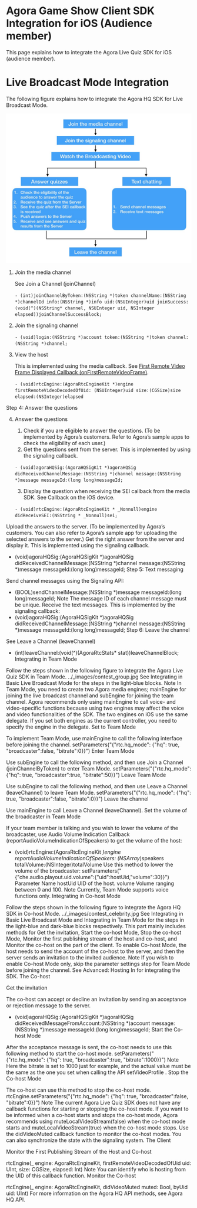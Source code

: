 # Agora Game Show Client SDK Integration for iOS (Audience member)

This page explains how to integrate the Agora Live Quiz SDK for iOS (audience member).

# Live Broadcast Mode Integration

The following figure explains how to integrate the Agora HQ SDK for Live Broadcast Mode.

![contest_simple.jpg](images/contest_simple.jpg)

1. Join the media channel

	See Join a Channel (joinChannel)
	
	`- (int)joinChannelByToken:(NSString *)token
            channelName:(NSString *)channelId
            info:(NSString *)info
            uid:(NSUInteger)uid
            joinSuccess:(void(^)(NSString* channel, NSUInteger uid, NSInteger elapsed))joinChannelSuccessBlock;`

2. Join the signaling channel

	`- (void)login:(NSString *)account token:(NSString *)token channel:(NSString *)channel;`

3. View the host

	This is implemented using the media callback. See [First Remote Video Frame Displayed Callback (onFirstRemoteVideoFrame)](https://docs.agora.io/en/2.3.1/product/Interactive%20Broadcast/API%20Reference/live_video_android#onfirstremotevideoframe-android-en).

	`- (void)rtcEngine:(AgoraRtcEngineKit *)engine firstRemoteVideoDecodedOfUid:
  (NSUInteger)uid size:(CGSize)size elapsed:(NSInteger)elapsed`

Step 4: Answer the questions

4. Answer the questions

	1. Check if you are eligible to answer the questions. (To be implemented by Agora’s customers. Refer to Agora’s sample apps to check the eligibility of each user.)
	2. Get the questions sent from the server. This is implemented by using the signaling callback.
	
	`- (void)agoraHQSig:(AgoraHQSigKit *)agoraHQSig didReceivedChannelMessage:(NSString *)channel message:(NSString *)message messageId:(long long)messageId;`

	3. Display the question when receiving the SEI callback from the media SDK. See Callback on the iOS device.

	`- (void)rtcEngine:(AgoraRtcEngineKit * _Nonnull)engine didReceiveSEI:(NSString * _Nonnull)sei;`

Upload the answers to the server. (To be implemented by Agora’s customers. You can also refer to Agora’s sample app for uploading the selected answers to the server.)
Get the right answer from the server and display it. This is implemented using the signaling callback.
- (void)agoraHQSig:(AgoraHQSigKit *)agoraHQSig didReceivedChannelMessage:(NSString *)channel message:(NSString *)message messageId:(long long)messageId;
Step 5: Text messaging

Send channel messages using the Signaling API:
- (BOOL)sendChannelMessage:(NSString *)message messageId:(long long)messageId;
Note
The message ID of each channel message must be unique.
Receive the text messages. This is implemented by the signaling callback:
- (void)agoraHQSig:(AgoraHQSigKit *)agoraHQSig didReceivedChannelMessage:(NSString *)channel message:(NSString *)message messageId:(long long)messageId;
Step 6: Leave the channel

See Leave a Channel (leaveChannel)
- (int)leaveChannel:(void(^)(AgoraRtcStats* stat))leaveChannelBlock;
Integrating in Team Mode

Follow the steps shown in the following figure to integrate the Agora Live Quiz SDK in Team Mode.
../_images/contest_group.jpg
See Integrating in Basic Live Broadcast Mode for the steps in the light-blue blocks.
Note
In Team Mode, you need to create two Agora media engines; mainEngine for joining the live broadcast channel and subEngine for joining the team channel. Agora recommends only using mainEngine to call voice- and video-specific functions because using two engines may affect the voice and video functionalities of the SDK.
The two engines on iOS use the same delegate. If you set both engines as the current controller, you need to specify the engine in the delegate.
Set to Team Mode

To implement Team Mode, use mainEngine to call the following interface before joining the channel.
setParameters("{\"rtc.hq_mode\": {\"hq\": true, \"broadcaster\":false, \"bitrate\":0}}")
Enter Team Mode

Use subEngine to call the following method, and then use Join a Channel (joinChannelByToken) to enter Team Mode.
setParameters("{\"rtc.hq_mode\": {\"hq\": true, \"broadcaster\":true, \"bitrate\":50}}")
Leave Team Mode

Use subEngine to call the following method, and then use Leave a Channel (leaveChannel) to leave Team Mode.
setParameters("{\"rtc.hq_mode\": {\"hq\": true, \"broadcaster\":false, \"bitrate\":0}}")
Leave the channel

Use mainEngine to call Leave a Channel (leaveChannel).
Set the volume of the broadcaster in Team Mode

If your team member is talking and you wish to lower the volume of the broadcaster, use Audio Volume Indication Callback (reportAudioVolumeIndicationOfSpeakers) to get the volume of the host:
 - (void)rtcEngine:(AgoraRtcEngineKit *)engine reportAudioVolumeIndicationOfSpeakers:
(NSArray*)speakers totalVolume:(NSInteger)totalVolume
Use this method to lower the volume of the broadcaster:
setParameters("{\"che.audio.playout.uid.volume\":{\"uid\":hostUid,\"volume\":30}}")
Parameter	Name
hostUid	UID of the host.
volume	Volume ranging between 0 and 100.
Note
Currently, Team Mode supports voice functions only.
Integrating in Co-host Mode

Follow the steps shown in the following figure to integrate the Agora HQ SDK in Co-host Mode.
../_images/contest_celebrity.jpg
See Integrating in Basic Live Broadcast Mode and Integrating in Team Mode for the steps in the light-blue and dark-blue blocks respectively.
This part mainly includes methods for Get the invitation, Start the co-host Mode, Stop the co-host Mode, Monitor the first publishing stream of the host and co-host, and Monitor the co-host on the part of the client.
To enable Co-host Mode, the host needs to send the account of the co-host to the server, and then the server sends an invitation to the invited audience.
Note
If you wish to enable Co-host Mode only, skip the parameter settings step for Team Mode before joining the channel. See Advanced: Hosting In for integrating the SDK.
The Co-host

Get the invitation

The co-host can accept or decline an invitation by sending an acceptance or rejection message to the server.
- (void)agoraHQSig:(AgoraHQSigKit *)agoraHQSig didReceivedMessageFromAccount:(NSString *)account message:(NSString *)message messageId:(long long)messageId;
Start the Co-host Mode

After the acceptance message is sent, the co-host needs to use this following method to start the co-host mode.
setParameters("{\"rtc.hq_mode\": {\"hq\": true, \"broadcaster\":true, \"bitrate\":1000}}")
Note
Here the bitrate is set to 1000 just for example, and the actual value must be the same as the one you set when calling the API setVideoProfile .
Stop the Co-host Mode

The co-host can use this method to stop the co-host mode.
rtcEngine.setParameters("{\"rtc.hq_mode\": {\"hq\": true, \"broadcaster\":false, \"bitrate\":0}}")
Note
The current Agora Live Quiz SDK does not have any callback functions for starting or stopping the co-host mode. If you want to be informed when a co-host starts and stops the co-host mode, Agora recommends using muteLocalVideoStream(false) when the co-host mode starts and muteLocalVideoStream(true) when the co-host mode stops. Use the didVideoMuted callback function to monitor the co-host modes. You can also synchronize the state with the signaling system.
The Client

Monitor the First Publishing Stream of the Host and Co-host

rtcEngine(_ engine: AgoraRtcEngineKit, firstRemoteVideoDecodedOfUid uid: UInt, size: CGSize, elapsed: Int)
Note
You can identify who is hosting from the UID of this callback function.
Monitor the Co-host

rtcEngine(_ engine: AgoraRtcEngineKit, didVideoMuted muted: Bool, byUid uid: UInt)
For more information on the Agora HQ API methods, see Agora HQ API.